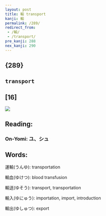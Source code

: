 ```yaml
---
layout: post
title: 輸 transport
kanji: 輸
permalink: /289/
redirect_from:
 - /輸/
 - /transport/
pre_kanji: 288
nex_kanji: 290
---
```


## {289}

## `transport`

## [16]

<div class="stroke"><img src="E8BCB8.png" /></div>

## Reading:

### On-Yomi: ユ、シュ

## Words:

運輸(うんゆ): transportation

輸血(ゆけつ): blood transfusion

輸送(ゆそう): transport, transportation

輸入(ゆにゅう): importation, import, introduction

輸出(ゆしゅつ): export
